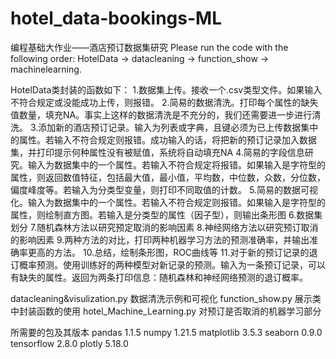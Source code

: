 # hotel_data-bookings-ML
编程基础大作业——酒店预订数据集研究
Please run the code with the following order: HotelData -> datacleaning -> function_show -> machinelearning.

HotelData类封装的函数如下：
1.数据集上传。接收一个.csv类型文件。如果输入不符合规定或没能成功上传，则报错。
2.简易的数据清洗。打印每个属性的缺失值数量，填充NA。事实上这样的数据清洗是不充分的，我们还需要进一步进行清洗。
3.添加新的酒店预订记录。输入为列表或字典，且键必须为已上传数据集中的属性。若输入不符合规定则报错。成功输入的话，将把新的预订记录加入数据集，并打印提示何种属性没有被赋值，系统将自动填充NA
4.简易的字段信息研究。输入为数据集中的一个属性。若输入不符合规定将报错。如果输入是字符型的属性，则返回数值特征，包括最大值，最小值，平均数，中位数，众数，分位数，偏度峰度等。若输入为分类型变量，则打印不同取值的计数。
5.简易的数据可视化。输入为数据集中的一个属性。若输入不符合规定则报错。如果输入是字符型的属性，则绘制直方图。若输入是分类型的属性（因子型），则输出条形图
6.数据集划分
7.随机森林方法以研究预定取消的影响因素
8.神经网络方法以研究预订取消的影响因素
9.两种方法的对比，打印两种机器学习方法的预测准确率，并输出准确率更高的方法。
10.总结，绘制条形图，ROC曲线等
11.对于新的预订记录的退订概率预测。使用训练好的两种模型对新记录的预测。输入为一条预订记录，可以有缺失的属性。返回为两条打印信息：随机森林和神经网络预测的退订概率。

datacleaning&visulization.py 数据清洗示例和可视化
function_show.py 展示类中封装函数的使用
hotel_Machine_Learning.py 对预订是否取消的机器学习部分

所需要的包及其版本
pandas 1.1.5
numpy 1.21.5
matplotlib 3.5.3
seaborn 0.9.0
tensorflow 2.8.0
plotly 5.18.0
